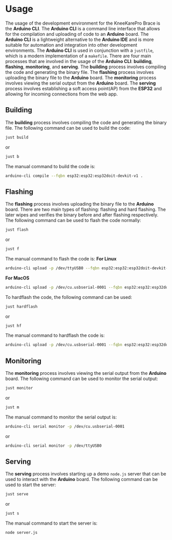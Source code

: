 # Usage
The usage of the development environment for the KneeKarePro Brace is the **Arduino CLI**. The **Arduino CLI** is a command line interface that allows for the compilation and uploading of code to an **Arduino** board. The **Arduino CLI** is a lightweight alternative to the **Arduino IDE** and is more suitable for automation and integration into other development environments. The **Arduino CLI** is used in conjunction with a `justfile`, which is a modern implementation of a `makefile`.
There are four main processes that are involved in the usage of the **Arduino CLI**: **building**, **flashing**, **monitoring**, and **serving**. The **building** process involves compiling the code and generating the binary file. The **flashing** process involves uploading the binary file to the **Arduino** board. The **monitoring** process involves viewing the serial output from the **Arduino** board. The **serving** process involves establishing a soft access point(AP) from the **ESP32** and allowing for incoming connections from the web app.

## Building
The **building** process involves compiling the code and generating the binary file. The following command can be used to build the code:
```bash
just build
```
or
```bash
just b
```
The manual command to build the code is:
```bash
arduino-cli compile --fqbn esp32:esp32:esp32doit-devkit-v1 .
```

## Flashing
The **flashing** process involves uploading the binary file to the **Arduino** board. There are two main types of flashing: flashing and hard flashing. The later wipes and verifies the binary before and after flashing respectively. The following command can be used to flash the code normally:
```bash
just flash
```
or
```bash
just f
```
The manual command to flash the code is:
**For Linux**
```bash
arduino-cli upload -p /dev/ttyUSB0 --fqbn esp32:esp32:esp32doit-devkit-v1
```
**For MacOS**
```bash
arduino-cli upload -p /dev/cu.usbserial-0001 --fqbn esp32:esp32:esp32doit-devkit-v1
```
To hardflash the code, the following command can be used:
```bash
just hardflash
```
or
```bash
just hf
```
The manual command to hardflash the code is:
```bash
arduino-cli upload -p /dev/cu.usbserial-0001 --fqbn esp32:esp32:esp32doit-devkit-v1 -t
```

## Monitoring
The **monitoring** process involves viewing the serial output from the **Arduino** board. The following command can be used to monitor the serial output:
```bash
just monitor
```
or
```bash
just m
```
The manual command to monitor the serial output is:
```bash
arduino-cli serial monitor -p /dev/cu.usbserial-0001
```
or 
```bash
arduino-cli serial monitor -p /dev/ttyUSB0
```

## Serving
The **serving** process involves starting up a demo `node.js` server that can be used to interact with the **Arduino** board. The following command can be used to start the server:
```bash
just serve
```
or
```bash
just s
```
The manual command to start the server is:
```bash
node server.js
```
